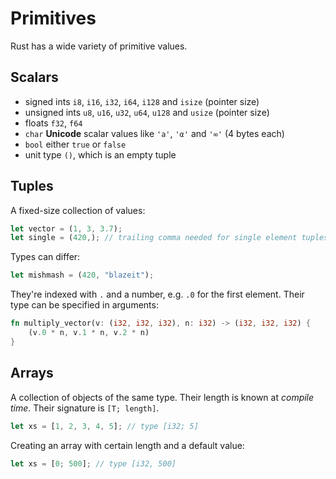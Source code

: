 # Primitives

Rust has a wide variety of primitive values.

## Scalars

* signed ints `i8`, `i16`, `i32`, `i64`, `i128` and `isize` (pointer size)
* unsigned ints `u8`, `u16`, `u32`, `u64`, `u128` and `usize` (pointer size)
* floats `f32`, `f64`
* `char` **Unicode** scalar values like `'a'`, `'α'` and `'∞'` (4 bytes each)
* `bool` either `true` or `false`
* unit type `()`, which is an empty tuple

## Tuples

A fixed-size collection of values:

```rust
let vector = (1, 3, 3.7);
let single = (420,); // trailing comma needed for single element tuples
```

Types can differ:

```rust
let mishmash = (420, "blazeit");
```

They're indexed with `.` and a number, e.g. `.0` for the first element. 
Their type can be specified in arguments:

```rust
fn multiply_vector(v: (i32, i32, i32), n: i32) -> (i32, i32, i32) {
    (v.0 * n, v.1 * n, v.2 * n)
}
```

## Arrays

A collection of objects of the same type. Their length is known at _compile time_.
Their signature is `[T; length]`.

```rust
let xs = [1, 2, 3, 4, 5]; // type [i32; 5]
```

Creating an array with certain length and a default value:

```rust
let xs = [0; 500]; // type [i32, 500]
```
